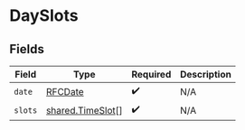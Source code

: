 # DaySlots


## Fields

| Field                                                | Type                                                 | Required                                             | Description                                          |
| ---------------------------------------------------- | ---------------------------------------------------- | ---------------------------------------------------- | ---------------------------------------------------- |
| `date`                                               | [RFCDate](../../types/rfcdate.md)                    | :heavy_check_mark:                                   | N/A                                                  |
| `slots`                                              | [shared.TimeSlot](../../models/shared/timeslot.md)[] | :heavy_check_mark:                                   | N/A                                                  |